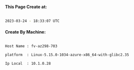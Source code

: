 
   
#### This Page Create at:

```bash

2023-03-24 - 18:33:07 UTC

```

#### Create By Machine:

```bash

Host Name : fv-az298-703

platform  : Linux-5.15.0-1034-azure-x86_64-with-glibc2.35

Ip Local  : 10.1.0.28

```

